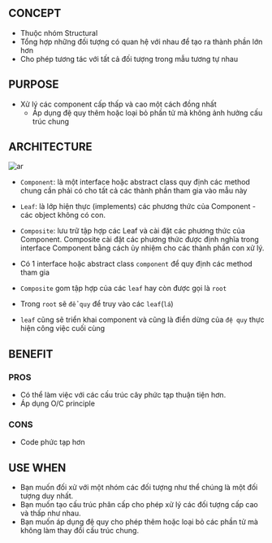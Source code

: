 ## CONCEPT

- Thuộc nhóm Structural
- Tổng hợp những đối tượng có quan hệ với nhau để tạo ra thành phần lớn hơn
- Cho phép tương tác với tất cả đối tượng trong mẫu tương tự nhau


## PURPOSE

- Xử lý các component cấp thấp và cao một cách đồng nhất
  - Áp dụng đệ quy thêm hoặc loại bỏ phần tử mà không ảnh hưởng cấu trúc chung

## ARCHITECTURE

![ar](ar.webp)

- `Component`: là một interface hoặc abstract class quy định các method chung cần phải có cho tất cả các thành phần tham
  gia vào mẫu này
- `Leaf`: là lớp hiện thực (implements) các phương thức của Component - các object không có con.
- `Composite`: lưu trữ tập hợp các Leaf và cài đặt các phương thức của Component. Composite cài đặt các phương thức được
  định nghĩa trong interface Component bằng cách ủy nhiệm cho các thành phần con xử lý.

- Có 1 interface hoặc abstract class `component` để quy định các method tham gia
- `Composite` gom tập hợp của các `leaf` hay còn được gọi là `root`
- Trong `root` sẽ `để quy` để truy vào các `leaf`(`lá`)
- `leaf` cũng sẽ triển khai component và cũng là điển dừng của `đệ quy` thực hiện công việc cuối cùng

## BENEFIT

### PROS

- Có thể làm việc với các cấu trúc cây phức tạp thuận tiện hơn.
- Áp dụng O/C principle

### CONS

- Code phức tạp hơn

## USE WHEN

- Bạn muốn đối xử với một nhóm các đối tượng như thể chúng là một đối tượng duy nhất.
- Bạn muốn tạo cấu trúc phân cấp cho phép xử lý các đối tượng cấp cao và thấp như nhau.
- Bạn muốn áp dụng đệ quy cho phép thêm hoặc loại bỏ các phần tử mà không làm thay đổi cấu trúc chung.
